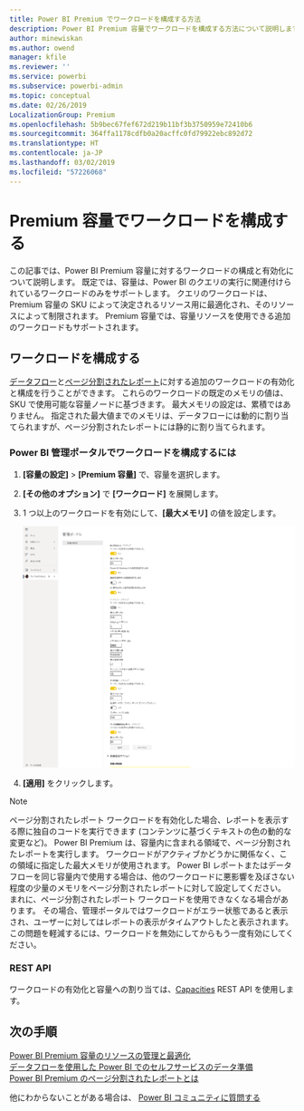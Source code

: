 ```yaml
---
title: Power BI Premium でワークロードを構成する方法
description: Power BI Premium 容量でワークロードを構成する方法について説明します。
author: minewiskan
ms.author: owend
manager: kfile
ms.reviewer: ''
ms.service: powerbi
ms.subservice: powerbi-admin
ms.topic: conceptual
ms.date: 02/26/2019
LocalizationGroup: Premium
ms.openlocfilehash: 5b9bec67fef672d219b11bf3b3750959e72410b6
ms.sourcegitcommit: 364ffa1178cdfb0a20acffc0fd79922ebc892d72
ms.translationtype: HT
ms.contentlocale: ja-JP
ms.lasthandoff: 03/02/2019
ms.locfileid: "57226068"
---
```

# <a name="configure-workloads-in-a-premium-capacity"></a>Premium 容量でワークロードを構成する

この記事では、Power BI Premium 容量に対するワークロードの構成と有効化について説明します。 既定では、容量は、Power BI のクエリの実行に関連付けられているワークロードのみをサポートします。 クエリのワークロードは、Premium 容量の SKU によって決定されるリソース用に最適化され、そのリソースによって制限されます。 Premium 容量では、容量リソースを使用できる追加のワークロードもサポートされます。

## <a name="configure-workloads"></a>ワークロードを構成する

[データフロー](service-dataflows-overview.md#dataflow-capabilities-on-power-bi-premium)と[ページ分割されたレポート](paginated-reports-save-to-power-bi-service.md)に対する追加のワークロードの有効化と構成を行うことができます。 これらのワークロードの既定のメモリの値は、SKU で使用可能な容量ノードに基づきます。 最大メモリの設定は、累積ではありません。 指定された最大値までのメモリは、データフローには動的に割り当てられますが、ページ分割されたレポートには静的に割り当てられます。 

### <a name="to-configure-workloads-in-the-power-bi-admin-portal"></a>Power BI 管理ポータルでワークロードを構成するには

1. **[容量の設定]** > **[Premium 容量]** で、容量を選択します。

1. **[その他のオプション]** で **[ワークロード]** を展開します。

1. 1 つ以上のワークロードを有効にして、**[最大メモリ]** の値を設定します。   

    
    ![ワークロードの有効化](media/service-admin-premium-workloads/admin-portal-workloads.png)

1. **[適用]** をクリックします。

> [!NOTE]
> ページ分割されたレポート ワークロードを有効化した場合、レポートを表示する際に独自のコードを実行できます (コンテンツに基づくテキストの色の動的な変更など)。 Power BI Premium は、容量内に含まれる領域で、ページ分割されたレポートを実行します。 ワークロードがアクティブかどうかに関係なく、この領域に指定した最大メモリが使用されます。 Power BI レポートまたはデータフローを同じ容量内で使用する場合は、他のワークロードに悪影響を及ぼさない程度の少量のメモリをページ分割されたレポートに対して設定してください。 まれに、ページ分割されたレポート ワークロードを使用できなくなる場合があります。 その場合、管理ポータルではワークロードがエラー状態であると表示され、ユーザーに対してはレポートの表示がタイムアウトしたと表示されます。 この問題を軽減するには、ワークロードを無効にしてからもう一度有効にしてください。


### <a name="rest-api"></a>REST API

ワークロードの有効化と容量への割り当ては、[Capacities](https://docs.microsoft.com/rest/api/power-bi/capacities) REST API を使用します。


## <a name="next-steps"></a>次の手順

[Power BI Premium 容量のリソースの管理と最適化](service-premium-understand-how-it-works.md)   
[データフローを使用した Power BI でのセルフサービスのデータ準備](service-dataflows-overview.md)   
[Power BI Premium のページ分割されたレポートとは](paginated-reports-report-builder-power-bi.md)   

他にわからないことがある場合は、 [Power BI コミュニティに質問する](http://community.powerbi.com/)